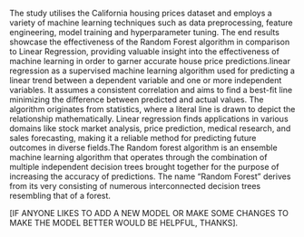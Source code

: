 The study utilises the California housing prices dataset and employs a variety of machine learning techniques such as data preprocessing, feature engineering, model training and hyperparameter tuning. 
The end results showcase the effectiveness of the Random Forest algorithm in comparison to Linear Regression, providing valuable insight into the effectiveness of machine learning in order to garner accurate house price predictions.linear regression as a supervised machine learning algorithm used for predicting a linear trend between a dependent variable and one or more independent variables. It assumes a consistent correlation and aims to find a best-fit line minimizing the difference between predicted and actual values. The algorithm originates from statistics, where a literal line is drawn to depict the relationship mathematically. Linear regression finds applications in various domains like stock market analysis, price prediction, medical research, and sales forecasting, making it a reliable method for predicting future outcomes in diverse fields.The Random forest algorithm is an ensemble machine learning algorithm that operates through the combination of multiple independent decision trees brought together for the purpose of increasing the accuracy of predictions. The name “Random Forest” derives from its very consisting of numerous interconnected decision trees resembling that of a forest.

[IF ANYONE LIKES TO ADD A NEW MODEL OR MAKE SOME CHANGES TO MAKE THE MODEL BETTER WOULD BE HELPFUL, THANKS].
